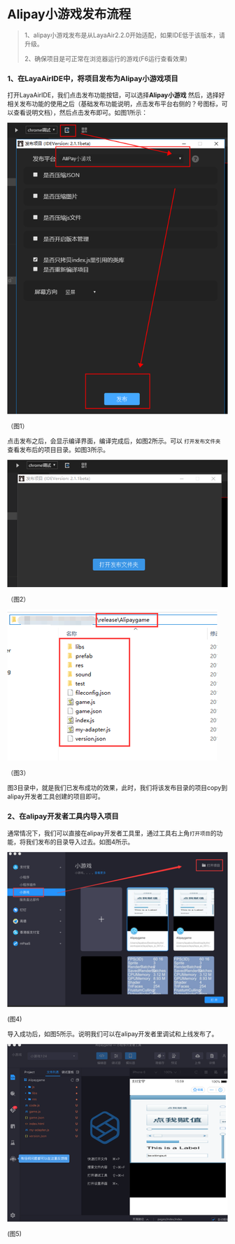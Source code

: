 # Alipay小游戏发布流程

> 1、alipay小游戏发布是从LayaAir2.2.0开始适配，如果IDE低于该版本，请升级。
>
> 2、确保项目是可正常在浏览器运行的游戏(F6运行查看效果)

### 1、在LayaAirIDE中，将项目发布为Alipay小游戏项目 

打开LayaAirIDE，我们点击发布功能按钮，可以选择**Alipay小游戏** 然后，选择好相关发布功能的使用之后（基础发布功能说明，点击发布平台右侧的？号图标，可以查看说明文档），然后点击发布即可。如图1所示：

![图1](img/1.png) 

（图1）

点击发布之后，会显示编译界面，编译完成后，如图2所示。可以 `打开发布文件夹` 查看发布后的项目目录。如图3所示。

![图2](img/2.png) 

（图2）

![图3](img/3.png) 

（图3）

图3目录中，就是我们已发布成功的效果，此时，我们将该发布目录的项目copy到alipay开发者工具创建的项目即可。



### 2、在alipay开发者工具内导入项目

通常情况下，我们可以直接在alipay开发者工具里，通过工具右上角`打开项目`的功能，将我们发布的目录导入过去。如图4所示。

![图4](img/4.png) 

(图4)

导入成功后，如图5所示。说明我们可以在alipay开发者里调试和上线发布了。

![图5](img/5.png) 

(图5)